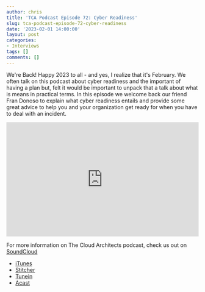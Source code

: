 ```yaml
---
author: chris
title: 'TCA Podcast Episode 72: Cyber Readiness'
slug: tca-podcast-episode-72-cyber-readiness
date: '2023-02-01 14:00:00'
layout: post
categories:
- Interviews
tags: []
comments: []
---
```

We're Back! Happy 2023 to all - and yes, I realize that it's February. We often talk on this podcast about cyber readiness and the important of having a plan but, felt it would be important to unpack that a talk about what is means in practical terms. In this episode we welcome back our friend Fran Donoso to explain what cyber readiness entails and provide some great advice to help you and your organization get ready for when you have to deal with an incident.

<p><iframe width="100%" height="300" scrolling="no" frameborder="no" allow="autoplay" src="https://w.soundcloud.com/player/?url=https%3A//api.soundcloud.com/tracks/1437931852&color=%23ff5500&auto_play=false&hide_related=false&show_comments=true&show_user=true&show_reposts=false&show_teaser=true&visual=true"></iframe></p>

For more information on The Cloud Architects podcast, check us out on [SoundCloud](https://soundcloud.com/thecloudarchitects/)

*   [iTunes](https://itunes.apple.com/us/podcast/the-cloud-architects-podcast/id1264479296?mt=2)
*   [Stitcher](https://www.stitcher.com/podcast/the-cloud-architects/the-cloud-achitects)
*   [Tunein](https://tunein.com/radio/The-Cloud-Architects-Podcast-p1026315/)
*   [Acast](https://www.acast.com/thecloudarchitectspodcast)

